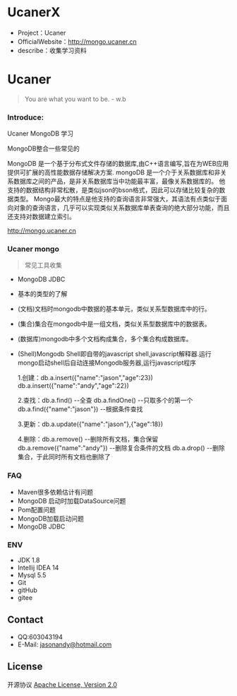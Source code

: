 # UcanerX
* Project：Ucaner
* OfficialWebsite：http://mongo.ucaner.cn
* describe：收集学习资料

# Ucaner

> You are what you want to be. - w.b

### Introduce:

Ucaner
MongoDB  学习

MongoDB整合一些常见的

MongoDB 是一个基于分布式文件存储的数据库,由C++语言编写,旨在为WEB应用提供可扩展的高性能数据存储解决方案.
mongoDB	是一个介于关系数据库和非关系数据库之间的产品，是非关系数据库当中功能最丰富，最像关系数据库的。
他支持的数据结构非常松散，是类似json的bson格式，因此可以存储比较复杂的数据类型。
Mongo最大的特点是他支持的查询语言非常强大，其语法有点类似于面向对象的查询语言，几乎可以实现类似关系数据库单表查询的绝大部分功能，而且还支持对数据建立索引。 



http://mongo.ucaner.cn


### Ucaner mongo


> 常见工具收集
- MongoDB JDBC
- 基本的类型的了解
- (文档)文档时mongodb中数据的基本单元，类似关系型数据库中的行。
- (集合)集合在mongodb中是一组文档，类似关系型数据库中的数据表。
- (数据库)mongodb中多个文档构成集合，多个集合构成数据库。
- (Shell)Mongodb Shell即自带的javascript shell,javascript解释器.运行mongo启动shell后自动连接Mongodb服务器,运行javascript程序

  1.创建：db.a.insert({"name":"jason","age":23})
          db.a.insert({"name":"andy","age":22})
          
  2.查找：db.a.find()                  --全查
          db.a.findOne()               --只取多个的第一个
          db.a.find({"name":"jason"})   --根据条件查找
          
  3.更新：db.a.update({"name":"jason"},{"age":18})
  
  4.删除：db.a.remove()                --删除所有文档，集合保留
          db.a.remove({"name":"andy"}) --删除复合条件的文档
          db.a.drop()                  --删除集合，于此同时所有文档也删除了



### FAQ
- Maven很多依赖估计有问题
- MongoDB 启动时加载DataSource问题
- Pom配置问题
- MongoDB加载启动问题
- MongoDB JDBC

### ENV
- JDK 1.8
- Intellij IDEA 14
- Mysql 5.5
- Git
- gitHub
- gitee

## Contact
- QQ:603043194
- E-Mail: jasonandy@hotmail.com

## License
开源协议 [Apache License, Version 2.0](http://www.apache.org/licenses/LICENSE-2.0.html)